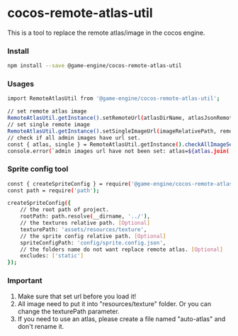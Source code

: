# cocos-remote-atlas-util

This is a tool to replace the remote atlas/image in the cocos engine.

### Install

```bash
npm install --save @game-engine/cocos-remote-atlas-util
```

### Usages

```bash
import RemoteAtlasUtil from '@game-engine/cocos-remote-atlas-util';

// set remote atlas image
RemoteAtlasUtil.getInstance().setRemoteUrl(atlasDirName, atlasJsonRemoteUrl, atlasImageRemoteUrl);
// set single remote image
RemoteAtlasUtil.getInstance().setSingleImageUrl(imageRelativePath, remoteUrl);
// check if all admin images have url set.
const { atlas, single } = RemoteAtlasUtil.getInstance().checkAllImageSetUrl();
console.error(`admin images url have not been set: atlas=${atlas.join(',')}; single=${single.join(',')}`)
```

### Sprite config tool

```bash
const { createSpriteConfig } = require('@game-engine/cocos-remote-atlas-util/dist/tool');
const path = require('path');

createSpriteConfig({
    // the root path of project.
    rootPath: path.resolve(__dirname, '../'),
    // the textures relative path. [Optional]
    texturePath: 'assets/resources/texture',
    // the sprite config relative path. [Optional]
    spriteConfigPath: 'config/sprite.config.json',
    // the folders name do not want replace remote atlas. [Optional]
    excludes: ['static']
});
```

### Important

1. Make sure that set url before you load it!
2. All image need to put it into "resources/texture" folder. Or you can change the texturePath parameter.
3. If you need to use an atlas, please create a file named "auto-atlas" and don't rename it.